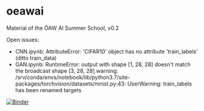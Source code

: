 # oeawai
Material of the ÖAW AI Summer School, v0.2

Open issues:
 * CNN.ipynb: AttributeError: 'CIFAR10' object has no attribute 'train_labels' (ditto train_data)
 * GAN.ipynb: RuntimeError: output with shape [1, 28, 28] doesn't match the broadcast shape [3, 28, 28]
   warning: /srv/conda/envs/notebook/lib/python3.7/site-packages/torchvision/datasets/mnist.py:43: UserWarning: train_labels has been renamed targets

[![Binder](https://mybinder.org/badge_logo.svg)](https://mybinder.org/v2/gh/WolfgangWaltenberger/oeawai/master)
